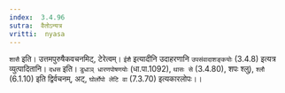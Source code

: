 ```yaml
---
index:  3.4.96
sutra:  वैतोऽन्यत्र
vritti:  nyasa
---
```


`शासै` इति। उत्तमपुरुषैकवचनमिट्, टेरेत्वम्। `ईशै` इत्यादीनि उदाहरणानि `उपसंवादाशङ्कयोः` (3.4.8) इत्यत्र व्युत्पादितानि। `दधस` इति। `डुधाञ् धारणपोषणयोः` (धा.पा.1092), `थासः से` (3.4.80), शपः श्लु), `श्लौ` (6.1.10) इति द्विर्वचनम्, अट्, `घोर्लोपो लेटि वा` (7.3.70) इत्यकारलोपः।।

